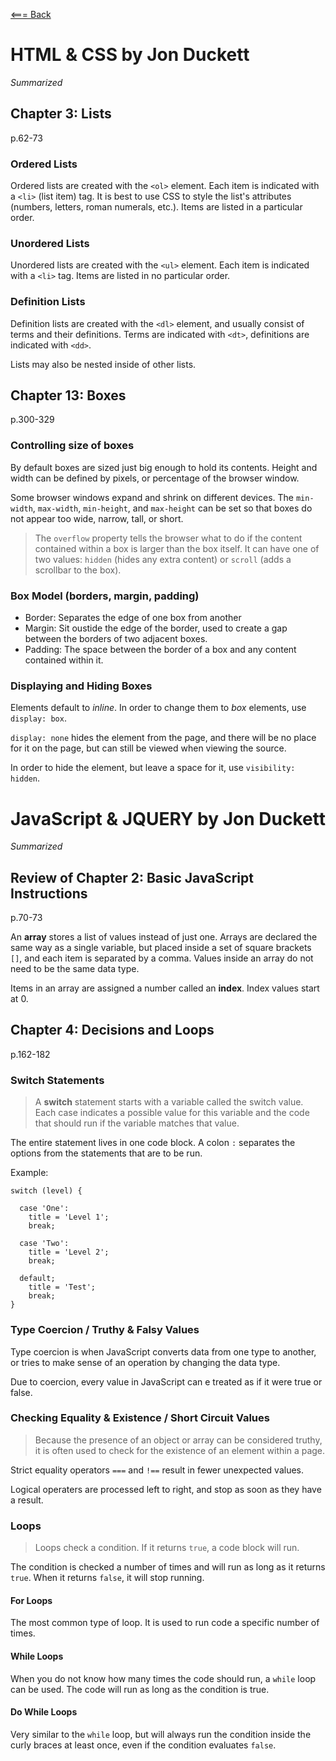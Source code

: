 [<=== Back](README.md)

# HTML & CSS by Jon Duckett
*Summarized*

## Chapter 3: Lists
p.62-73

### Ordered Lists
Ordered lists are created with the `<ol>` element. Each item is indicated with a `<li>` (list item) tag. It is best to use CSS to style the list's attributes (numbers, letters, roman numerals, etc.). Items are listed in a particular order.

### Unordered Lists
Unordered lists are created with the `<ul>` element. Each item is indicated with a `<li>` tag. Items are listed in no particular order.

### Definition Lists
Definition lists are created with the `<dl>` element, and usually consist of terms and their definitions. Terms are indicated with `<dt>`, definitions are indicated with `<dd>`.

Lists may also be nested inside of other lists.

## Chapter 13: Boxes
p.300-329

### Controlling size of boxes
By default boxes are sized just big enough to hold its contents. Height and width can be defined by pixels, or percentage of the browser window.

Some browser windows expand and shrink on different devices. The `min-width`, `max-width`, `min-height`, and `max-height` can be set so that boxes do not appear too wide, narrow, tall, or short.

> The `overflow` property tells the browser what to do if the content contained within a box is larger than the box itself. It can have one of two values: `hidden` (hides any extra content) or `scroll` (adds a scrollbar to the box).

### Box Model (borders, margin, padding)
- Border: Separates the edge of one box from another
- Margin: Sit oustide the edge of the border, used to create a gap between the borders of two adjacent boxes.
- Padding: The space between the border of a box and any content contained within it.

### Displaying and Hiding Boxes
Elements default to *inline*. In order to change them to *box* elements, use `display: box`.

`display: none` hides the element from the page, and there will be no place for it on the page, but can still be viewed when viewing the source.

In order to hide the element, but leave a space for it, use `visibility: hidden`.

# JavaScript & JQUERY by Jon Duckett
*Summarized*

## Review of Chapter 2: Basic JavaScript Instructions
p.70-73

An **array** stores a list of values instead of just one. Arrays are declared the same way as a single variable, but placed inside a set of square brackets `[]`, and each item is separated by a comma. Values inside an array do not need to be the same data type.

Items in an array are assigned a number called an **index**. Index values start at 0.

## Chapter 4: Decisions and Loops
p.162-182

### Switch Statements
> A **switch** statement starts with a variable called the switch value. Each case indicates a possible value for this variable and the code that should run if the variable matches that value.

The entire statement lives in one code block. A colon `:` separates the options from the statements that are to be run.

Example:

```
switch (level) {

  case 'One':
    title = 'Level 1';
    break;

  case 'Two':
    title = 'Level 2';
    break;

  default;
    title = 'Test';
    break;
}
```

### Type Coercion / Truthy & Falsy Values

Type coercion is when JavaScript converts data from one type to another, or tries to make sense of an operation by changing the data type.

Due to coercion, every value in JavaScript can e treated as if it were true or false.

### Checking Equality & Existence / Short Circuit Values

> Because the presence of an object or array can be considered truthy, it is often used to check for the existence of an element within a page.

Strict equality operators `===` and `!==` result in fewer unexpected values.

Logical operaters are processed left to right, and stop as soon as they have a result.

### Loops

> Loops check a condition. If it returns `true`, a code block will run.

The condition is checked a number of times and will run as long as it returns `true`. When it returns `false`, it will stop running.

#### For Loops

The most common type of loop. It is used to run code a specific number of times.

#### While Loops

When you do not know how many times the code should run, a `while` loop can be used. The code will run as long as the condition is true.

#### Do While Loops

Very similar to the `while` loop, but will always run the condition inside the curly braces at least once, even if the condition evaluates `false`.

